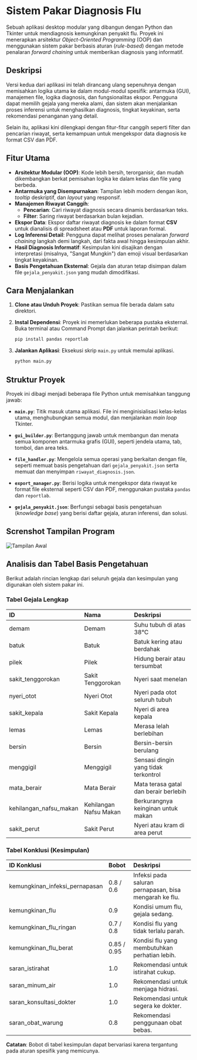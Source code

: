 # Sistem Pakar Diagnosis Flu 

Sebuah aplikasi desktop modular yang dibangun dengan Python dan Tkinter untuk mendiagnosis kemungkinan penyakit flu. Proyek ini menerapkan arsitektur *Object-Oriented Programming* (OOP) dan menggunakan sistem pakar berbasis aturan (*rule-based*) dengan metode penalaran *forward chaining* untuk memberikan diagnosis yang informatif.

## Deskripsi

Versi kedua dari aplikasi ini telah dirancang ulang sepenuhnya dengan memisahkan logika utama ke dalam modul-modul spesifik: antarmuka (GUI), manajemen file, logika diagnosis, dan fungsionalitas ekspor. Pengguna dapat memilih gejala yang mereka alami, dan sistem akan menjalankan proses inferensi untuk menghasilkan diagnosis, tingkat keyakinan, serta rekomendasi penanganan yang detail.

Selain itu, aplikasi kini dilengkapi dengan fitur-fitur canggih seperti filter dan pencarian riwayat, serta kemampuan untuk mengekspor data diagnosis ke format CSV dan PDF.

## Fitur Utama

  - **Arsitektur Modular (OOP)**: Kode lebih bersih, terorganisir, dan mudah dikembangkan berkat pemisahan logika ke dalam kelas dan file yang berbeda.
  - **Antarmuka yang Disempurnakan**: Tampilan lebih modern dengan ikon, *tooltip* deskriptif, dan *layout* yang responsif.
  - **Manajemen Riwayat Canggih**:
      - **Pencarian**: Cari riwayat diagnosis secara dinamis berdasarkan teks.
      - **Filter**: Saring riwayat berdasarkan bulan kejadian.
  - **Ekspor Data**: Ekspor daftar riwayat diagnosis ke dalam format **CSV** untuk dianalisis di spreadsheet atau **PDF** untuk laporan formal.
  - **Log Inferensi Detail**: Pengguna dapat melihat proses penalaran *forward chaining* langkah demi langkah, dari fakta awal hingga kesimpulan akhir.
  - **Hasil Diagnosis Informatif**: Kesimpulan kini disajikan dengan interpretasi (misalnya, "Sangat Mungkin") dan emoji visual berdasarkan tingkat keyakinan.
  - **Basis Pengetahuan Eksternal**: Gejala dan aturan tetap disimpan dalam file `gejala_penyakit.json` yang mudah dimodifikasi.

## Cara Menjalankan

1.  **Clone atau Unduh Proyek**:
    Pastikan semua file berada dalam satu direktori.

2.  **Instal Dependensi**:
    Proyek ini memerlukan beberapa pustaka eksternal. Buka terminal atau Command Prompt dan jalankan perintah berikut:

    ```bash
    pip install pandas reportlab
    ```

3.  **Jalankan Aplikasi**:
    Eksekusi skrip `main.py` untuk memulai aplikasi.

    ```bash
    python main.py
    ```

## Struktur Proyek

Proyek ini dibagi menjadi beberapa file Python untuk memisahkan tanggung jawab:

  - **`main.py`**:
    Titik masuk utama aplikasi. File ini menginisialisasi kelas-kelas utama, menghubungkan semua modul, dan menjalankan *main loop* Tkinter.

  - **`gui_builder.py`**:
    Bertanggung jawab untuk membangun dan menata semua komponen antarmuka grafis (GUI), seperti jendela utama, tab, tombol, dan area teks.

  - **`file_handler.py`**:
    Mengelola semua operasi yang berkaitan dengan file, seperti memuat basis pengetahuan dari `gejala_penyakit.json` serta memuat dan menyimpan `riwayat_diagnosis.json`.

  - **`export_manager.py`**:
    Berisi logika untuk mengekspor data riwayat ke format file eksternal seperti CSV dan PDF, menggunakan pustaka `pandas` dan `reportlab`.

  - **`gejala_penyakit.json`**:
    Berfungsi sebagai basis pengetahuan (*knowledge base*) yang berisi daftar gejala, aturan inferensi, dan solusi.


## Screnshot Tampilan Program

  ![Tampilan Awal](https://github.com/user-attachments/assets/9447de22-2926-40c4-a188-ddaf740a40a8)

## Analisis dan Tabel Basis Pengetahuan

Berikut adalah rincian lengkap dari seluruh gejala dan kesimpulan yang digunakan oleh sistem pakar ini.

### Tabel Gejala Lengkap

| ID | Nama | Deskripsi |
| :--- | :--- | :--- |
| demam | Demam | Suhu tubuh di atas 38°C |
| batuk | Batuk | Batuk kering atau berdahak |
| pilek | Pilek | Hidung berair atau tersumbat |
| sakit\_tenggorokan | Sakit Tenggorokan | Nyeri saat menelan |
| nyeri\_otot | Nyeri Otot | Nyeri pada otot seluruh tubuh |
| sakit\_kepala | Sakit Kepala | Nyeri di area kepala |
| lemas | Lemas | Merasa lelah berlebihan |
| bersin | Bersin | Bersin-bersin berulang |
| menggigil | Menggigil | Sensasi dingin yang tidak terkontrol |
| mata\_berair | Mata Berair | Mata terasa gatal dan berair berlebih |
| kehilangan\_nafsu\_makan| Kehilangan Nafsu Makan| Berkurangnya keinginan untuk makan |
| sakit\_perut | Sakit Perut | Nyeri atau kram di area perut |

### Tabel Konklusi (Kesimpulan)

| ID Konklusi | Bobot | Deskripsi |
| :--- | :--- | :--- |
| kemungkinan\_infeksi\_pernapasan| 0.8 / 0.6 | Infeksi pada saluran pernapasan, bisa mengarah ke flu. |
| kemungkinan\_flu | 0.9 | Kondisi umum flu, gejala sedang. |
| kemungkinan\_flu\_ringan | 0.7 / 0.8 | Kondisi flu yang tidak terlalu parah. |
| kemungkinan\_flu\_berat | 0.85 / 0.95 | Kondisi flu yang membutuhkan perhatian lebih. |
| saran\_istirahat | 1.0 | Rekomendasi untuk istirahat cukup. |
| saran\_minum\_air | 1.0 | Rekomendasi untuk menjaga hidrasi. |
| saran\_konsultasi\_dokter | 1.0 | Rekomendasi untuk segera ke dokter. |
| saran\_obat\_warung | 0.8 | Rekomendasi penggunaan obat bebas. |

**Catatan**: Bobot di tabel kesimpulan dapat bervariasi karena tergantung pada aturan spesifik yang memicunya.
